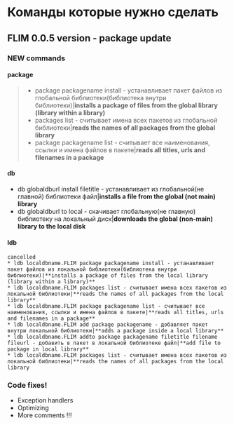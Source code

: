 # Команды которые нужно сделать

## FLIM 0.0.5 version - package update
### NEW commands

#### package

> * package packagename install - устанавливает пакет файлов из глобальной библиотеки(библиотека внутри библиотеки)|**installs a package of files from the global library (library within a library)**
> * packages list - считывает имена всех пакетов из глобальной библиотеки|**reads the names of all packages from the global library**
> * package packagename list - считывает все наименования, ссылки и имена файлов в пакете|**reads all titles, urls and filenames in a package**

#### db

* db globaldburl install filetitle - устанавливает из глобальной(не главной) библиотеки файл|**installs a file from the global (not main) library**
* db globaldburl to local - скачивает глобальную(не главную) библиотеку на локальный диск|**downloads the global (non-main) library to the local disk**

#### ldb


```
cancelled
* ldb localdbname.FLIM package packagename install - устанавливает пакет файлов из локальной библиотеки(библиотека внутри библиотеки)|**installs a package of files from the local library (library within a library)**
* ldb localdbname.FLIM packages list - считывает имена всех пакетов из локальной библиотеки|**reads the names of all packages from the local library**
* ldb localdbname.FLIM package packagename list - считывает все наименования, ссылки и имена файлов в пакете|**reads all titles, urls and filenames in a package**
* ldb localdbname.FLIM add package packagename - добавляет пакет внутри локальной библиотеки|**adds a package inside a local library**
* ldb localdbname.FLIM addto package packagename filetitle filename fileurl - добавить в пакет в локальной библиотеке файл|**add file to package in local library**
* ldb localdbname.FLIM packages list - считывает имена всех пакетов из локальной библиотеки|**reads the names of all packages from the local library
```

### Code fixes! 

* Exception handlers
* Optimizing
* More comments !!!
